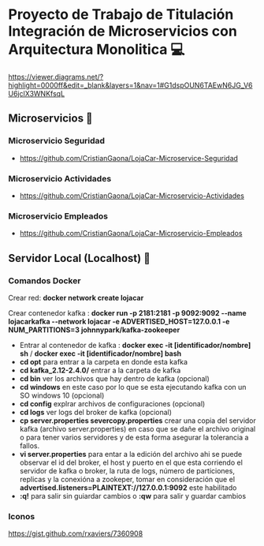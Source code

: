 # Proyecto de Trabajo de Titulación Integración de Microservicios con Arquitectura Monolitica 💻

https://viewer.diagrams.net/?highlight=0000ff&edit=_blank&layers=1&nav=1#G1dspOUN6TAEwN6JG_V6U6jclX3WNKfsqL

## Microservicios 🚀
### Microservicio Seguridad
* https://github.com/CristianGaona/LojaCar-Microservice-Seguridad
### Microservicio Actividades
* https://github.com/CristianGaona/LojaCar-Microservicio-Actividades
### Microservicio Empleados
* https://github.com/CristianGaona/LojaCar-Microservicio-Empleados

## Servidor Local (Localhost) :floppy_disk:
### Comandos Docker
Crear red: **docker network create lojacar**

Crear contenedor kafka : **docker run -p 2181:2181 -p 9092:9092 --name lojacarkafka --network lojacar -e ADVERTISED_HOST=127.0.0.1  -e NUM_PARTITIONS=3 johnnypark/kafka-zookeeper**
* Entrar al contenedor de kafka : **docker exec -it [identificador/nombre] sh** / **docker exec -it [identificador/nombre] bash**
* **cd opt** para entrar a la carpeta en donde esta kafka
* **cd kafka_2.12-2.4.0/** entrar a la carpeta de kafka
* **cd bin** ver los archivos que hay dentro de kafka (opcional)
* **cd windows** en este caso por lo que se esta ejecutando kafka con un SO windows 10 (opcional)
* **cd config** explrar archivos de configuraciones (opcional)
* **cd logs** ver logs del broker de kafka (opcional)
* **cp server.properties severcopy.properties** crear una copia del servidor kafka (archivo server.properties) en caso que se dañe el archivo original o para tener varios servidores y de esta forma asegurar la tolerancia a fallos.
* **vi server.properties** para entar a la edición del archivo ahi se puede observar el id del broker, el host y puerto en el que esta corriendo el servidor de kafka o broker, la ruta de logs, número de particiones, replicas y la conexióna a zookeper, tomar en consideración que el **advertised.listeners=PLAINTEXT://127.0.0.1:9092** este habilitado
* **:q!** para salir sin guiardar cambios o **:qw** para salir y guardar cambios



### Iconos
https://gist.github.com/rxaviers/7360908
